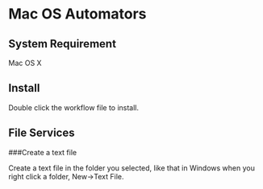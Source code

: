 Mac OS Automators
=================

System Requirement
------------------
Mac OS X

Install
-------
Double click the workflow file to install.

File Services
-------------
###Create a text file

Create a text file in the folder you selected, like that in Windows when you right click a folder, New->Text File.

